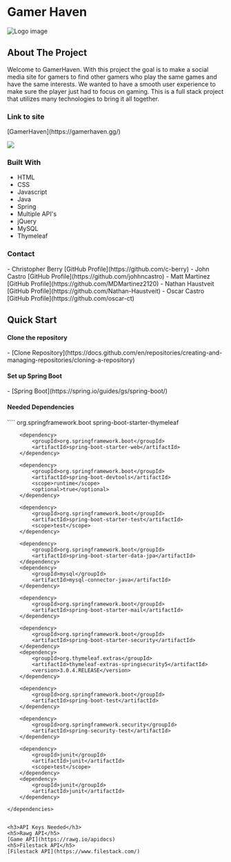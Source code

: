 <h1>Gamer Haven</h1>

![Logo image](https://cdn.discordapp.com/attachments/949839896883916830/987392552141467718/Untitled_58.gif)


<h2>About The Project</h2>
<p>Welcome to GamerHaven. With this project the goal is to make a social media site for gamers to find other gamers who play the same games and have the same interests. We wanted to have a smooth user experience to make sure the player just had to focus on gaming. This is a full stack project that utilizes many technologies to bring it all together. </p>

<h3>Link to site</h3>
[GamerHaven](https://gamerhaven.gg/)

![](https://github.com/Cappastone/KAPPA/blob/main/gamerhaven-gif.gif)

<h3>Built With</h3>

- HTML
- CSS
- Javascript
- Java
- Spring
- Multiple API's
- jQuery
- MySQL
- Thymeleaf

<h3>Contact</h3>
- Christopher Berry [GitHub Profile](https://github.com/c-berry)
- John Castro [GitHub Profile](https://github.com/johhncastro)
- Matt Martinez [GitHub Profile](https://github.com/MDMartinez2120)
- Nathan Haustveit [GitHub Profile](https://github.com/Nathan-Haustveit)
- Oscar Castro [GitHub Profile](https://github.com/oscar-ct)

<h2>Quick Start</h2>

<h4>Clone the repository</h4>
- [Clone Repository](https://docs.github.com/en/repositories/creating-and-managing-repositories/cloning-a-repository)
<h4>Set up Spring Boot</h4>
- [Spring Boot](https://spring.io/guides/gs/spring-boot/)
<h4>Needed Dependencies</h4>
````

<dependencies>
        <dependency>
            <groupId>org.springframework.boot</groupId>
            <artifactId>spring-boot-starter-thymeleaf</artifactId>
        </dependency>

        <dependency>
            <groupId>org.springframework.boot</groupId>
            <artifactId>spring-boot-starter-web</artifactId>
        </dependency>

        <dependency>
            <groupId>org.springframework.boot</groupId>
            <artifactId>spring-boot-devtools</artifactId>
            <scope>runtime</scope>
            <optional>true</optional>
        </dependency>

        <dependency>
            <groupId>org.springframework.boot</groupId>
            <artifactId>spring-boot-starter-test</artifactId>
            <scope>test</scope>
        </dependency>

        <dependency>
            <groupId>org.springframework.boot</groupId>
            <artifactId>spring-boot-starter-data-jpa</artifactId>
        </dependency>
        <dependency>
            <groupId>mysql</groupId>
            <artifactId>mysql-connector-java</artifactId>
        </dependency>

        <dependency>
            <groupId>org.springframework.boot</groupId>
            <artifactId>spring-boot-starter-mail</artifactId>
        </dependency>

        <dependency>
            <groupId>org.springframework.boot</groupId>
            <artifactId>spring-boot-starter-security</artifactId>
        </dependency>
        <dependency>
            <groupId>org.thymeleaf.extras</groupId>
            <artifactId>thymeleaf-extras-springsecurity5</artifactId>
            <version>3.0.4.RELEASE</version>
        </dependency>

        <dependency>
            <groupId>org.springframework.boot</groupId>
            <artifactId>spring-boot-test</artifactId>
        </dependency>

        <dependency>
            <groupId>org.springframework.security</groupId>
            <artifactId>spring-security-test</artifactId>
        </dependency>

        <dependency>
            <groupId>junit</groupId>
            <artifactId>junit</artifactId>
            <scope>test</scope>
        </dependency>
        <dependency>
            <groupId>junit</groupId>
            <artifactId>junit</artifactId>
        </dependency>

    </dependencies>
    
````

<h3>API Keys Needed</h3>
<h5>Rawg API</h5>
[Game API](https://rawg.io/apidocs)
<h5>Filestack API</h5>
[Filestack API](https://www.filestack.com/)






